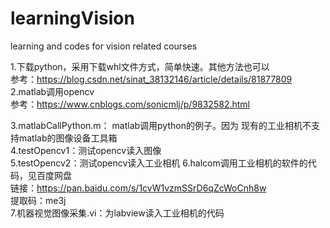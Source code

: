 # learningVision
learning and codes  for  vision related courses


1.下载python，采用下载whl文件方式，简单快速。其他方法也可以    
参考：https://blog.csdn.net/sinat_38132146/article/details/81877809  
2.matlab调用opencv  
参考：https://www.cnblogs.com/sonicmlj/p/9832582.html


3.matlabCallPython.m： matlab调用python的例子。因为 现有的工业相机不支持matlab的图像设备工具箱  
4.testOpencv1：测试opencv读入图像  
5.testOpencv2：测试opencv读入工业相机
6.halcom调用工业相机的软件的代码，见百度网盘  
链接：https://pan.baidu.com/s/1cvW1vzmSSrD6qZcWoCnh8w   
提取码：me3j  
7.机器视觉图像采集.vi：为labview读入工业相机的代码  

